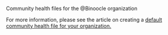 Community health files for the @Binoocle organization

For more information, please see the article on creating a [default community health file for your organization.](https://docs.github.com/en/communities/setting-up-your-project-for-healthy-contributions/creating-a-default-community-health-file)